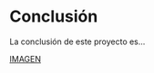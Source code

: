 # Conclusión

La conclusión de este proyecto es...

[IMAGEN](img/black-man-drinking-water-after-running-in-urban-background-photo.jpg)
